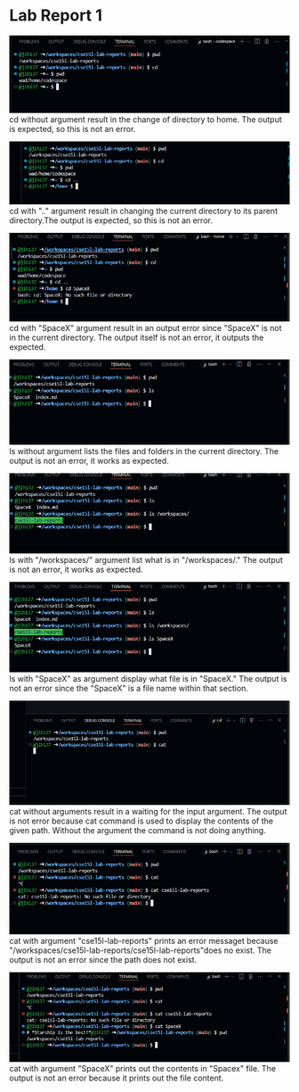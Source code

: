  # Lab Report 1  

![Image](lab1-cd-1.png)  
cd without argument result in the change of directory to home.
The output is expected, so this is not an error.

![Image](lab1-cd-2.png)  
cd with ".." argument result in changing the current directory to 
its parent directory.The output is expected, so this is not an error.

![Image](lab1-cd-3.png)  
cd with "SpaceX" argument result in an output error since "SpaceX" is not
in the current directory. The output itself is not an error, it outputs the expected.

![Image](lab1-ls-1.png)  
ls without argument lists the files and folders in the current directory.
The output is not an error, it works as expected.

![Image](lab1-ls-2.png)  
ls with "/workspaces/" argument list what is in "/workspaces/."
The output is not an error, it works as expected.

![Image](lab1-ls-3.png)  
ls with "SpaceX" as argument display what file is in "SpaceX."
The output is not an error since the "SpaceX" is a file name within that
section.

![Image](lab1-cat-1.png)  
cat without arguments result in a waiting for the input argument.
The output is not error because cat command is used to display the contents
of the given path. Without the argument the command is not doing anything.

![Image](lab1-cat-2.png)  
cat with argument "cse15l-lab-reports" prints an error messaget because
"/workspaces/cse15l-lab-reports/cse15l-lab-reports"does no exist.
The output is not an error since the path does not exist.

![Image](lab1-cat-3.png)  
cat with argument "SpaceX" prints out the contents in "Spacex" file.
The output is not an error because it prints out the file content. 
